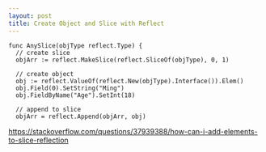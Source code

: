 ```yaml
---
layout: post
title: Create Object and Slice with Reflect
---
```


```
func AnySlice(objType reflect.Type) {
  // create slice
  objArr := reflect.MakeSlice(reflect.SliceOf(objType), 0, 1)
  
  // create object
  obj := reflect.ValueOf(reflect.New(objType).Interface()).Elem()
  obj.Field(0).SetString("Ming")
  obj.FieldByName("Age").SetInt(18)
  
  // append to slice
  objArr = reflect.Append(objArr, obj)
  ```

<https://stackoverflow.com/questions/37939388/how-can-i-add-elements-to-slice-reflection>
